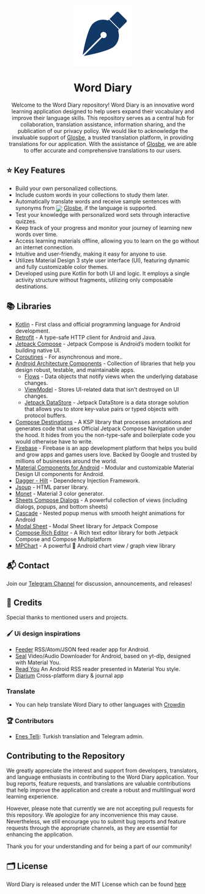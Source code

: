 <div align="center">

<img src="assets/app_icon.png"  width=160 height=160  align="center">

# Word Diary

Welcome to the Word Diary repository! Word Diary is an innovative word learning application designed to help users expand their vocabulary and improve their language skills. This repository serves as a central hub for collaboration, translation assistance, information sharing, and the publication of our privacy policy. We would like to acknowledge the invaluable support of [Glosbe](https://glosbe.com), a trusted translation platform, in providing translations for our application. With the assistance of [Glosbe](https://glosbe.com), we are able to offer accurate and comprehensive translations to our users.

</div>

## ⭐️ Key Features

- Build your own personalized collections.
- Include custom words in your collections to study them later.
- Automatically translate words and receive sample sentences with synonyms from <img width="" src="https://glosbe.com/assets/images/glosbe-logo-bird-2.svg"  width=16 height=16  align="center"> [Glosbe](https://glosbe.com/), if the language is supported.
- Test your knowledge with personalized word sets through interactive quizzes.
- Keep track of your progress and monitor your journey of learning new words over time.
- Access learning materials offline, allowing you to learn on the go without an internet connection.
- Intuitive and user-friendly, making it easy for anyone to use.
- Utilizes Material Design 3 style user interface (UI), featuring dynamic and fully customizable color themes.
- Developed using pure Kotlin for both UI and logic. It employs a single activity structure without fragments, utilizing only composable destinations.

## 📚 Libraries

- [Kotlin](https://kotlinlang.org/) - First class and official programming language for Android
  development.
- [Retrofit](https://square.github.io/retrofit/) - A type-safe HTTP client for Android and Java.
- [Jetpack Compose](https://developer.android.com/jetpack/compose) - Jetpack Compose is Android’s
  modern toolkit for building native UI.
- [Coroutines](https://kotlinlang.org/docs/reference/coroutines-overview.html) - For asynchronous
  and more..
- [Android Architecture Components](https://developer.android.com/topic/libraries/architecture) -
  Collection of libraries that help you design robust, testable, and maintainable apps.
    - [Flows](https://developer.android.com/kotlin/flow) - Data objects that notify views when the
      underlying database changes.
    - [ViewModel](https://developer.android.com/topic/libraries/architecture/viewmodel) - Stores
      UI-related data that isn't destroyed on UI changes.
    - [Jetpack DataStore](https://developer.android.com/topic/libraries/architecture/datastore) - Jetpack DataStore is a data storage solution that allows you to store key-value pairs or typed objects with protocol buffers.
- [Compose Destinations](https://github.com/raamcosta/compose-destinations) - A KSP library that
  processes annotations and generates code that uses Official Jetpack Compose Navigation under the
  hood. It hides from you the non-type-safe and boilerplate code you would otherwise have to write.
- [Firebase](https://firebase.google.com/) - Firebase is an app development platform that helps you build and grow apps and games users love. Backed by Google and trusted by millions of businesses around the world.
- [Material Components for Android](https://github.com/material-components/material-components-android) - Modular and customizable Material Design UI components for Android.
- [Dagger - Hilt](https://dagger.dev/hilt/) - Dependency Injection Framework.
- [Jsoup](https://jsoup.org/) - HTML parser library.
- [Monet](https://github.com/Kyant0/m3color) - Material 3 color generator.
- [Sheets Compose Dialogs](https://github.com/maxkeppeler/sheets-compose-dialogs) - A powerful collection of views (including dialogs, popups, and bottom sheets)
- [Cascade](https://github.com/saket/cascade) - Nested popup menus with smooth height animations for Android
- [Modal Sheet](https://github.com/oleksandrbalan/modalsheet) - Modal Sheet library for Jetpack Compose
- [Compose Rich Editor](https://github.com/MohamedRejeb/Compose-Rich-Editor) - A Rich text editor library for both Jetpack Compose and Compose Multiplatform
- [MPChart](https://github.com/PhilJay/MPAndroidChart) - A powerful 🚀 Android chart view / graph view library

## 📬 Contact

Join our [Telegram Channel](https://t.me/word_diary) for discussion, announcements, and releases!

## 🚀 Credits

Special thanks to mentioned users and projects.

### 🖌️ Ui design inspirations
- [Feeder](https://gitlab.com/spacecowboy/Feeder) RSS/Atom/JSON feed reader app for Android.
- [Seal](https://github.com/JunkFood02/Seal) Video/Audio Downloader for Android, based on yt-dlp, designed with Material You.
- [Read You](https://github.com/Ashinch/ReadYou) An Android RSS reader presented in Material You style.
- [Diarium](https://diariumapp.com/) Cross-platform diary & journal app

### Translate
- You can help translate Word Diary to other languages with [Crowdin](https://crowdin.com/project/word-diary/invite?h=e9dde52d80819f626e9e4b8741c246291760791)

### 🏆 Contributors
- [Enes Telli](https://github.com/enes-telli): Turkish translation and Telegram admin.

## Contributing to the Repository

We greatly appreciate the interest and support from developers, translators, and language enthusiasts in contributing to the Word Diary application. Your bug reports, feature requests, and translations are valuable contributions that help improve the application and create a robust and multilingual word learning experience.

However, please note that currently we are not accepting pull requests for this repository. We apologize for any inconvenience this may cause. Nevertheless, we still encourage you to submit bug reports and feature requests through the appropriate channels, as they are essential for enhancing the application.

Thank you for your understanding and for being a part of our community!

## 🗂️ License

Word Diary is released under the MIT License which can be found [here](LICENSE)